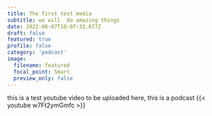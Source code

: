 ```yaml
---
title: The first test media
subtitle: we will  do amazing things
date: 2022-06-07T10:07:33.677Z
draft: false
featured: true
profile: false
category: 'podcast'
image:
  filename: featured
  focal_point: Smart
  preview_only: false
---
```

this is a test youtube video to be uploaded here, this is a podcast
{{< youtube w7Ft2ymGmfc >}}